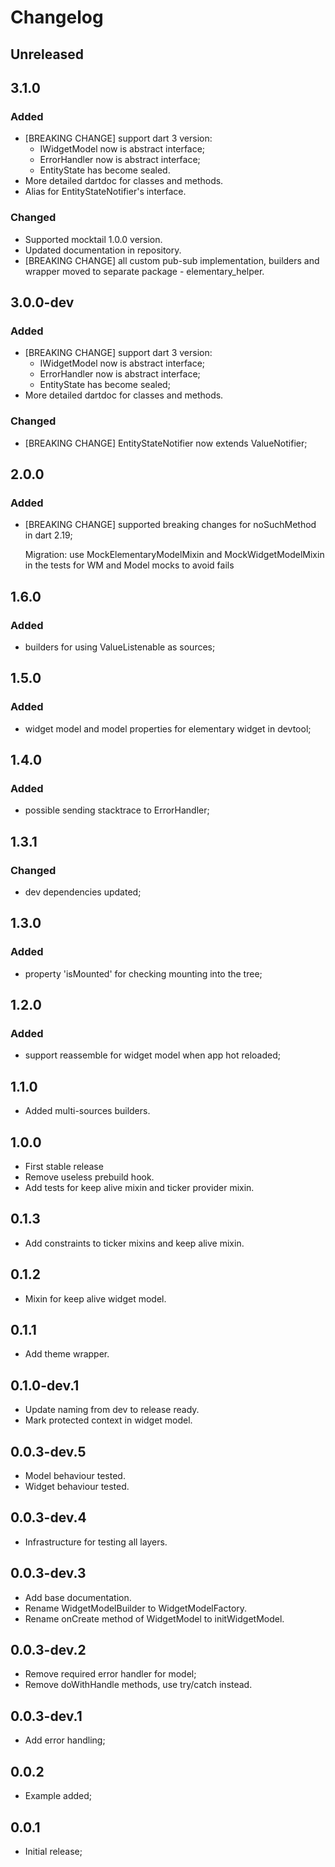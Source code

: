 # Changelog

## Unreleased

## 3.1.0
### Added
* [BREAKING CHANGE] support dart 3 version:
  - IWidgetModel now is abstract interface;
  - ErrorHandler now is abstract interface;
  - EntityState has become sealed.
* More detailed dartdoc for classes and methods.
* Alias for EntityStateNotifier's interface.
### Changed
* Supported mocktail 1.0.0 version.
* Updated documentation in repository.
* [BREAKING CHANGE] all custom pub-sub implementation, builders and wrapper moved to
separate package - elementary_helper.

## 3.0.0-dev
### Added
* [BREAKING CHANGE] support dart 3 version:
  - IWidgetModel now is abstract interface;
  - ErrorHandler now is abstract interface;
  - EntityState has become sealed;
* More detailed dartdoc for classes and methods.

### Changed
* [BREAKING CHANGE] EntityStateNotifier now extends ValueNotifier;

## 2.0.0
### Added
* [BREAKING CHANGE] supported breaking changes for noSuchMethod in dart 2.19;
    
  Migration: use MockElementaryModelMixin and MockWidgetModelMixin in the tests for WM and Model mocks to avoid fails

## 1.6.0
### Added
* builders for using ValueListenable as sources;

## 1.5.0
### Added
* widget model and model properties for elementary widget in devtool;

## 1.4.0
### Added
* possible sending stacktrace to ErrorHandler;

## 1.3.1
### Changed
* dev dependencies updated;

## 1.3.0
### Added
* property 'isMounted' for checking mounting into the tree;

## 1.2.0
### Added
* support reassemble for widget model when app hot reloaded;

## 1.1.0

* Added multi-sources builders.

## 1.0.0

* First stable release
* Remove useless prebuild hook.
* Add tests for keep alive mixin and ticker provider mixin.

## 0.1.3

* Add constraints to ticker mixins and keep alive mixin.

## 0.1.2

* Mixin for keep alive widget model.

## 0.1.1

* Add theme wrapper.

## 0.1.0-dev.1

* Update naming from dev to release ready.
* Mark protected context in widget model.

## 0.0.3-dev.5

* Model behaviour tested.
* Widget behaviour tested.

## 0.0.3-dev.4

* Infrastructure for testing all layers.

## 0.0.3-dev.3

* Add base documentation.
* Rename WidgetModelBuilder to WidgetModelFactory.
* Rename onCreate method of WidgetModel to initWidgetModel.

## 0.0.3-dev.2

* Remove required error handler for model;
* Remove doWithHandle methods, use try/catch instead.

## 0.0.3-dev.1

* Add error handling;

## 0.0.2

* Example added;

## 0.0.1

* Initial release;
